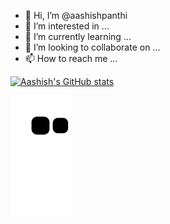 - 👋 Hi, I’m @aashishpanthi
- 👀 I’m interested in ...
- 🌱 I’m currently learning ...
- 💞️ I’m looking to collaborate on ...
- 📫 How to reach me ...

[![Aashish's GitHub stats](https://github-readme-stats.vercel.app/api?username=aashishpanthi&show_icons=true&theme=radical)](https://github.com/aashishpanthi)

<!---
aashishpanthi/aashishpanthi is a ✨ special ✨ repository because its `README.md` (this file) appears on your GitHub profile.
You can click the Preview link to take a look at your changes.
--->

 ![Snake animation](https://github.com/aashishpanthi/aashishpanthi/blob/output/github-contribution-grid-snake.svg)

